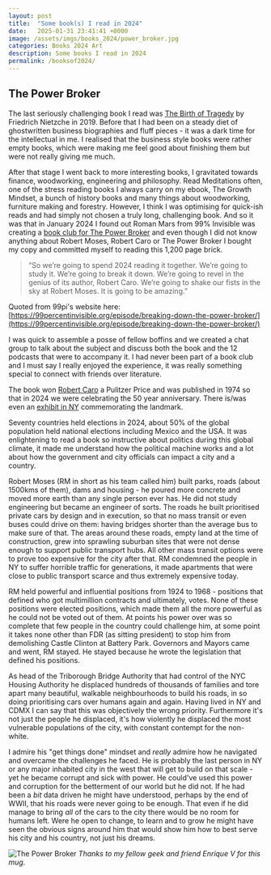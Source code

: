 ```yaml
---
layout: post
title:  "Some book(s) I read in 2024"
date:   2025-01-31 23:41:41 +0000
image: /assets/imgs/books_2024/power_broker.jpg
categories: Books 2024 Art
description: Some books I read in 2024
permalink: /booksof2024/
---
```



## The Power Broker

The last seriously challenging book I read was [The Birth of Tragedy](https://en.wikipedia.org/wiki/The_Birth_of_Tragedy) by Friedrich Nietzche in 2019. Before that I had been on a steady diet of ghostwritten business biographies and fluff pieces - it was a dark time for the intellectual in me. I realised that the business style books were rather empty books, which were making me feel good about finishing them but were not really giving me much.

After that stage I went back to more interesting books, I gravitated towards finance, woodworking, engineering and philosophy. Read Meditations often, one of the stress reading books I always carry on my ebook, The Growth Mindset, a bunch of history books and many things about woodworking, furniture making and forestry. However, I think I was optimising for quick-ish reads and had simply not chosen a truly long, challenging book. And so it was that in January 2024 I found out Roman Mars from 99% Invisible was creating a [book club for The Power Broker](https://99percentinvisible.org/episode/breaking-down-the-power-broker/) and even though I did not know anything about Robert Moses, Robert Caro or The Power Broker I bought my copy and committed myself to reading this 1,200 page brick.

> “So we’re going to spend 2024 reading it together. We’re going to study it. We’re going to break it down. We’re going to revel in the genius of its author, Robert Caro. We’re going to shake our fists in the sky at Robert Moses. It is going to be amazing.”

Quoted from 99pi's website here: [https://99percentinvisible.org/episode/breaking-down-the-power-broker/](https://99percentinvisible.org/episode/breaking-down-the-power-broker/)

I was quick to assemble a posse of fellow boffins and we created a chat group to talk about the subject and discuss both the book and the 12 podcasts that were to accompany it. I had never been part of a book club and I must say I really enjoyed the experience, it was really something special to connect with friends over literature.

<!-- NY has been a special city for me since at some point I used to travel to and from NY for work, I was there about 1/3rd of my time from 2017 to late 2018. I spent Fridays at the [Village Vanguard](https://villagevanguard.com), ran across the Brooklyn and Manhattan bridge for neat 20ks and enjoyed getting to know specialty coffee around Brooklyn and LIC. -->

The book won [Robert Caro](https://en.wikipedia.org/wiki/Robert_Caro) a Pulitzer Price and was published in 1974 so that in 2024 we were celebrating the 50 year anniversary. There is/was even an [exhibit in NY](https://www.nyhistory.org/exhibitions/robert-caros-the-power-broker-at-50) commemorating the landmark.

Seventy countries held elections in 2024, about 50% of the global population held national elections including Mexico and the USA. It was enlightening to read a book so instructive about politics during this global climate, it made me understand how the political machine works and a lot about how the government and city officials can impact a city and a country.

Robert Moses (RM in short as his team called him) built parks, roads (about 1500kms of them), dams and housing - he poured more concrete and moved more earth than any single person ever has. He did not study engineering but became an engineer of sorts. The roads he built prioritised private cars by design and in execution, so that no mass transit or even buses could  drive on them: having bridges shorter than the average bus to make sure of that. The areas around these roads, empty land at the time of construction, grew into sprawling suburban sites that were not dense enough to support public transport hubs. All other mass transit options were to prove too expensive for the city after that. RM condemned the people in NY to suffer horrible traffic for generations, it made apartments that were close to public transport scarce and thus extremely expensive today.

RM held powerful and influential positions from 1924 to 1968 - positions that defined who got multimillion contracts and ultimately, votes. None of these positions were elected positions, which made them all the more powerful as he could not be voted out of them. At points his power over was so complete that few people in the country could challenge him, at some point it takes none other than FDR (as sitting president) to stop him from demolishing Castle Clinton at Battery Park. Governors and Mayors came and went, RM stayed. He stayed because he wrote the legislation that defined his positions.

As head of the Triborough Bridge Authority that had control of the NYC Housing Authority he displaced hundreds of thousands of families and tore apart many beautiful, walkable neighbourhoods to build his roads, in so doing prioritising cars over humans again and again. Having lived in NY and CDMX I can say that this was objectively the wrong priority. Furthermore it's not just the people he displaced, it's how violently he displaced the most vulnerable populations of the city, with constant contempt for the non-white.

I admire his "get things done" mindset and _really_ admire how he navigated and overcame the challenges he faced. He is probably the last person in NY or any major inhabited city in the west that will get to build on that scale - yet he became corrupt and sick with power. He could've used this power and corruption for the betterment of our world but he did not. If he had been a _bit_ data driven he might have understood, perhaps by the end of WWII, that his roads were never going to be enough. That even if he did manage to bring _all_ of the cars to the city there would be no room for humans left. Were he open to change, to learn and to grow he might have seen the obvious signs around him that would show him how to best serve his city and his country, not just his dreams.

![The Power Broker](/assets/imgs/books_2024/power_broker.jpg)
*Thanks to my fellow geek and friend Enrique V for this mug.*
